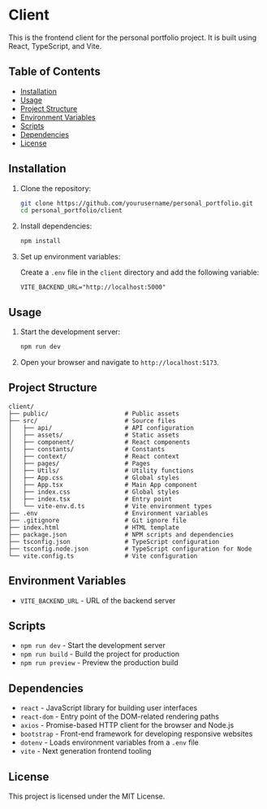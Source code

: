 # Client

This is the frontend client for the personal portfolio project. It is built using React, TypeScript, and Vite.

## Table of Contents

- [Installation](#installation)
- [Usage](#usage)
- [Project Structure](#project-structure)
- [Environment Variables](#environment-variables)
- [Scripts](#scripts)
- [Dependencies](#dependencies)
- [License](#license)

## Installation

1. Clone the repository:

    ```sh
    git clone https://github.com/yourusername/personal_portfolio.git
    cd personal_portfolio/client
    ```

2. Install dependencies:

    ```sh
    npm install
    ```

3. Set up environment variables:

    Create a `.env` file in the `client` directory and add the following variable:

    ```env
    VITE_BACKEND_URL="http://localhost:5000"
    ```

## Usage

1. Start the development server:

    ```sh
    npm run dev
    ```

2. Open your browser and navigate to `http://localhost:5173`.

## Project Structure

```plaintext
client/
├── public/                     # Public assets
├── src/                        # Source files
│   ├── api/                    # API configuration
│   ├── assets/                 # Static assets
│   ├── component/              # React components
│   ├── constants/              # Constants
│   ├── context/                # React context
│   ├── pages/                  # Pages
│   ├── Utils/                  # Utility functions
│   ├── App.css                 # Global styles
│   ├── App.tsx                 # Main App component
│   ├── index.css               # Global styles
│   ├── index.tsx               # Entry point
│   └── vite-env.d.ts           # Vite environment types
├── .env                        # Environment variables
├── .gitignore                  # Git ignore file
├── index.html                  # HTML template
├── package.json                # NPM scripts and dependencies
├── tsconfig.json               # TypeScript configuration
├── tsconfig.node.json          # TypeScript configuration for Node
└── vite.config.ts              # Vite configuration
```

## Environment Variables

- `VITE_BACKEND_URL` - URL of the backend server

## Scripts

- `npm run dev` - Start the development server
- `npm run build` - Build the project for production
- `npm run preview` - Preview the production build

## Dependencies

- `react` - JavaScript library for building user interfaces
- `react-dom` - Entry point of the DOM-related rendering paths
- `axios` - Promise-based HTTP client for the browser and Node.js
- `bootstrap` - Front-end framework for developing responsive websites
- `dotenv` - Loads environment variables from a `.env` file
- `vite` - Next generation frontend tooling

## License

This project is licensed under the MIT License.